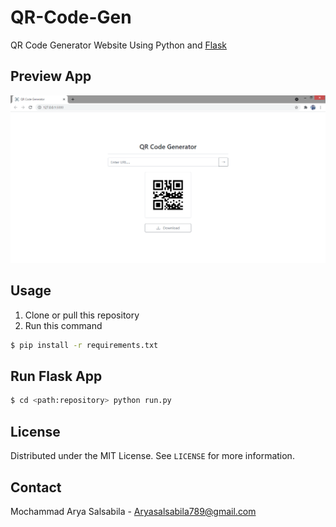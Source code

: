 # QR-Code-Gen

QR Code Generator Website Using Python and [Flask](https://flask.palletsprojects.com/en/2.0.x/)

## Preview App

![](design/design.PNG)

## Usage

1. Clone or pull this repository
2. Run this command

```bash
$ pip install -r requirements.txt
```

## Run Flask App

```bash
$ cd <path:repository> python run.py
```

## License

Distributed under the MIT License. See `LICENSE` for more information.

## Contact

Mochammad Arya Salsabila - Aryasalsabila789@gmail.com
